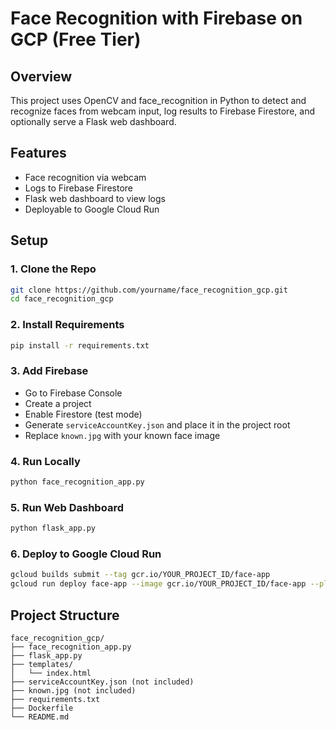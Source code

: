 # Face Recognition with Firebase on GCP (Free Tier)

## Overview

This project uses OpenCV and face_recognition in Python to detect and recognize faces from webcam input, log results to Firebase Firestore, and optionally serve a Flask web dashboard.

## Features

- Face recognition via webcam
- Logs to Firebase Firestore
- Flask web dashboard to view logs
- Deployable to Google Cloud Run

## Setup

### 1. Clone the Repo

```bash
git clone https://github.com/yourname/face_recognition_gcp.git
cd face_recognition_gcp
```

### 2. Install Requirements

```bash
pip install -r requirements.txt
```

### 3. Add Firebase

- Go to Firebase Console
- Create a project
- Enable Firestore (test mode)
- Generate `serviceAccountKey.json` and place it in the project root
- Replace `known.jpg` with your known face image

### 4. Run Locally

```bash
python face_recognition_app.py
```

### 5. Run Web Dashboard

```bash
python flask_app.py
```

### 6. Deploy to Google Cloud Run

```bash
gcloud builds submit --tag gcr.io/YOUR_PROJECT_ID/face-app
gcloud run deploy face-app --image gcr.io/YOUR_PROJECT_ID/face-app --platform managed --allow-unauthenticated
```

## Project Structure

```
face_recognition_gcp/
├── face_recognition_app.py
├── flask_app.py
├── templates/
│   └── index.html
├── serviceAccountKey.json (not included)
├── known.jpg (not included)
├── requirements.txt
├── Dockerfile
└── README.md
```